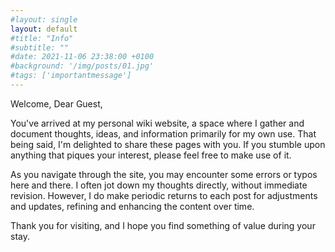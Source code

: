 ```yaml
---
#layout: single
layout: default
#title: "Info"
#subtitle: ""
#date: 2021-11-06 23:38:00 +0100
#background: '/img/posts/01.jpg'
#tags: ['importantmessage']
---
```


Welcome, Dear Guest,

You've arrived at my personal wiki website, a space where I gather and document thoughts, ideas, and information primarily for my own use. That being said, I'm delighted to share these pages with you. If you stumble upon anything that piques your interest, please feel free to make use of it.

As you navigate through the site, you may encounter some errors or typos here and there. I often jot down my thoughts directly, without immediate revision. However, I do make periodic returns to each post for adjustments and updates, refining and enhancing the content over time.

Thank you for visiting, and I hope you find something of value during your stay.
